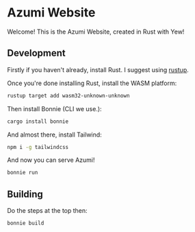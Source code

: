 # Azumi Website
Welcome! This is the Azumi Website, created in Rust with Yew!

## Development

Firstly if you haven't already, install Rust. I suggest using [rustup](https://rustup.rs).

Once you're done installing Rust, install the WASM platform:

```sh
rustup target add wasm32-unknown-unknown
```

Then install Bonnie (CLI we use.):

```sh
cargo install bonnie
```

And almost there, install Tailwind:

```sh
npm i -g tailwindcss
```

And now you can serve Azumi!

```sh
bonnie run
```

## Building

Do the steps at the top then:

```sh
bonnie build
```
